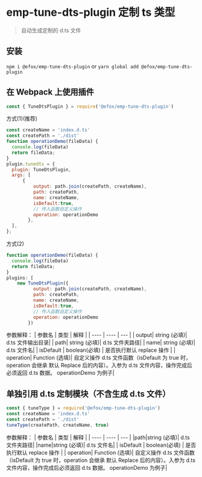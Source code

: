 # emp-tune-dts-plugin 定制 ts 类型

> 自动生成定制的 d.ts 文件

## 安装

`npm i @efox/emp-tune-dts-plugin` or `yarn global add @efox/emp-tune-dts-plugin`

## 在 Webpack 上使用插件

```js
const { TuneDtsPlugin } = require('@efox/emp-tune-dts-plugin')
```

方式(1)(推荐)

```js
const createName = 'index.d.ts'
const createPath = './dist'
function operationDemo(fileData) {
  console.log(fileData)
  return fileData;
}
plugin.tunedts = {
  plugin: TuneDtsPlugin,
  args: [
      {
          output: path.join(createPath, createName),
          path: createPath,
          name: createName,
          isDefault:true,
          // 传入函数自定义操作
          operation: operationDemo
        },
  ],
};
```

方式(2)

```js
function operationDemo(fileData) {
  console.log(fileData)
  return fileData;
}
plugins: [
    new TuneDtsPlugin({
          output: path.join(createPath, createName),
          path: createPath,
          name: createName,
          isDefault:true,
          // 传入函数自定义操作
          operation: operationDemo
        })
```

参数解释：
| 参数名 | 类型 | 解释 |
| ---- | ---- | --- |
| output| string (必填)| d.ts 文件输出目录|
| path| string (必填)| d.ts 文件夹路径|
| name| string (必填)| d.ts 文件名|
| isDefault | boolean(必填) | 是否执行默认 replace 操作 |
| operation| Function (选填)| 自定义操作 d.ts 文件函数（isDefault 为 true 时，operation 会继承 默认 Replace 后的内容）。入参为 d.ts 文件内容，操作完成后必须返回 d.ts 数据。 operationDemo 为例子|

## 单独引用 d.ts 定制模块（不含生成 d.ts 文件）

```ts
const { tuneType } = require('@efox/emp-tune-dts-plugin')
const createName = 'index.d.ts'
const createPath = './dist'
tuneType(createPath, createName, true)
```

参数解释：
| 参数名 | 类型 | 解释 |
| ---- | ---- | --- |
|path|string (必填)| d.ts 文件夹路径|
|name|string (必填)| d.ts 文件名|
| isDefault | boolean(必填) | 是否执行默认 replace 操作 |
| operation| Function (选填)| 自定义操作 d.ts 文件函数（isDefault 为 true 时，operation 会继承 默认 Replace 后的内容）。入参为 d.ts 文件内容，操作完成后必须返回 d.ts 数据。 operationDemo 为例子|
